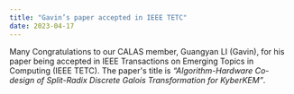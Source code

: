 ```yaml
---
title: "Gavin’s paper accepted in IEEE TETC"
date: 2023-04-17
---
```


<!--more-->

Many Congratulations to our CALAS member, Guangyan LI (Gavin), for his paper being accepted in IEEE Transactions on Emerging Topics in Computing (IEEE TETC). The paper's title is *“Algorithm-Hardware Co-design of Split-Radix Discrete Galois Transformation for KyberKEM”*.
